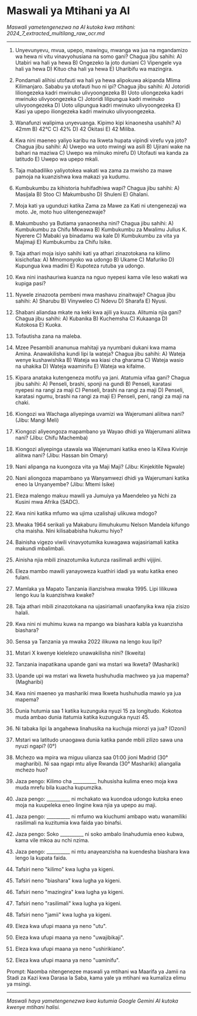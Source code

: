 # Maswali ya Mtihani ya AI
*Maswali yametengenezwa na AI kutoka kwa mtihani: 2024_7_extracted_multilang_raw_ocr.md*

---

1.  Unyevunyevu, mvua, upepo, mawingu, mwanga wa jua na mgandamizo wa hewa ni vitu vinavyohusiana na somo gani? Chagua jibu sahihi: A) Utabiri wa hali ya hewa B) Ongezeko la joto duniani C) Vipengele vya hali ya hewa D) Kituo cha hali ya hewa E) Uharibifu wa mazingira.

2.  Pondamali alihisi utofauti wa hali ya hewa alipokuwa akipanda Mlima Kilimanjaro. Sababu ya utofauti huo ni ipi? Chagua jibu sahihi: A) Jotoridi liliongezeka kadri mwinuko ulivyoongezeka B) Uoto uliongezeka kadri mwinuko ulivyoongezeka C) Jotoridi lilipungua kadri mwinuko ulivyoongezeka D) Uoto ulipungua kadri mwinuko ulivyoongezeka E) Kasi ya upepo iliongezeka kadri mwinuko ulivyoongezeka.

3.  Wanafunzi walipima unyevuanga. Kipimo kipi kinaonesha usahihi? A) 42mm B) 42°C C) 42% D) 42 Okitasi E) 42 Miliba.

4.  Kwa nini maeneo yaliyo karibu na Ikweta hupata vipindi virefu vya joto? Chagua jibu sahihi: A) Uwepo wa uoto mwingi wa asili B) Ujirani wake na bahari na maziwa C) Uwepo wa miinuko mirefu D) Utofauti wa kanda za latitudo E) Uwepo wa upepo mkali.

5.  Taja mabadiliko yaliyotokea wakati wa zama za mwisho za mawe pamoja na kuanzishwa kwa makazi ya kudumu.

6.  Kumbukumbu za kihistoria huhifadhiwa wapi? Chagua jibu sahihi: A) Masijala B) Stoo C) Makumbusho D) Shuleni E) Ghalani.

7.  Moja kati ya ugunduzi katika Zama za Mawe za Kati ni utengenezaji wa moto. Je, moto huo ulitengenezwaje?

8.  Makumbusho ya Butiama yanaonesha nini? Chagua jibu sahihi: A) Kumbukumbu za Chifu Mkwawa B) Kumbukumbu za Mwalimu Julius K. Nyerere C) Mabaki ya binadamu wa kale D) Kumbukumbu za vita ya Majimaji E) Kumbukumbu za Chifu Isike.

9.  Taja athari moja isiyo sahihi kati ya athari zinazotokana na kilimo kisichofaa: A) Mmomonyoko wa udongo B) Ukame C) Mafuriko D) Kupungua kwa madini E) Kupoteza rutuba ya udongo.

10. Kwa nini inashauriwa kuanza na nguo nyepesi kama vile leso wakati wa kupiga pasi?

11. Nywele zinazoota pembeni mwa mashavu zinaitwaje? Chagua jibu sahihi: A) Sharubu B) Vinyweleo C) Ndevu D) Sharafa E) Nyusi.

12. Shabani aliandaa mkate na keki kwa ajili ya kuuza. Alitumia njia gani? Chagua jibu sahihi: A) Kubanika B) Kuchemsha C) Kukaanga D) Kutokosa E) Kuoka.

13. Tofautisha zana na maleba.

14. Mzee Pesambili ananunua mahitaji ya nyumbani dukani kwa mama Amina. Anawakilisha kundi lipi la wateja? Chagua jibu sahihi: A) Wateja wenye kushawishika B) Wateja wa kiasi cha gharama C) Wateja wasio na uhakika D) Wateja waaminifu E) Wateja wa kifalme.

15. Kipara anataka kutengeneza motifu ya jani. Atatumia vifaa gani? Chagua jibu sahihi: A) Penseli, brashi, sponji na gundi B) Penseli, karatasi nyepesi na rangi za maji C) Penseli, brashi na rangi za maji D) Penseli, karatasi ngumu, brashi na rangi za maji E) Penseli, peni, rangi za maji na chaki.

16. Kiongozi wa Wachaga aliyepinga uvamizi wa Wajerumani aliitwa nani? (Jibu: Mangi Meli)

17. Kiongozi aliyeongoza mapambano ya Wayao dhidi ya Wajerumani aliitwa nani? (Jibu: Chifu Machemba)

18. Kiongozi aliyepinga utawala wa Wajerumani katika eneo la Kilwa Kivinje aliitwa nani? (Jibu: Hassan bin Omary)

19. Nani alipanga na kuongoza vita ya Maji Maji? (Jibu: Kinjekitile Ngwale)

20. Nani aliongoza mapambano ya Wanyamwezi dhidi ya Wajerumani katika eneo la Unyanyembe? (Jibu: Mtemi Isike)

21. Eleza malengo makuu mawili ya Jumuiya ya Maendeleo ya Nchi za Kusini mwa Afrika (SADC).

22. Kwa nini katika mfumo wa ujima uzalishaji ulikuwa mdogo?

23. Mwaka 1964 serikali ya Makaburu ilimuhukumu Nelson Mandela kifungo cha maisha. Nini kilisababisha hukumu hiyo?

24. Bainisha vigezo viwili vinavyotumika kuwagawa wajasiriamali katika makundi mbalimbali.

25. Ainisha njia mbili zinazotumika kutunza rasilimali ardhi vijijini.

26. Eleza mambo mawili yanayoweza kuathiri idadi ya watu katika eneo fulani.

27. Mamlaka ya Mapato Tanzania ilianzishwa mwaka 1995. Lipi lilikuwa lengo kuu la kuanzishwa kwake?

28. Taja athari mbili zinazotokana na ujasiriamali unaofanyika kwa njia zisizo halali.

29. Kwa nini ni muhimu kuwa na mpango wa biashara kabla ya kuanzisha biashara?

30. Sensa ya Tanzania ya mwaka 2022 ilikuwa na lengo kuu lipi?

31. Mstari X kwenye kielelezo unawakilisha nini? (Ikweita)

32. Tanzania inapatikana upande gani wa mstari wa Ikweta? (Mashariki)

33. Upande upi wa mstari wa Ikweta hushuhudia machweo ya jua mapema? (Magharibi)

34. Kwa nini maeneo ya mashariki mwa Ikweta hushuhudia mawio ya jua mapema?

35. Dunia hutumia saa 1 katika kuzunguka nyuzi 15 za longitudo. Kokotoa muda ambao dunia itatumia katika kuzunguka nyuzi 45.

36. Ni tabaka lipi la angahewa linahusika na kuchuja mionzi ya jua? (Ozoni)

37. Mstari wa latitudo unaogawa dunia katika pande mbili zilizo sawa una nyuzi ngapi? (0°)

38. Mchezo wa mpira wa miguu ulianza saa 01:00 jioni Madrid (30° magharibi). Ni saa ngapi mtu aliye Rwanda (30° Mashariki) aliangalia mchezo huo?

39. Jaza pengo: Kilimo cha __________ huhusisha kulima eneo moja kwa muda mrefu bila kuacha kupumzika.

40. Jaza pengo: __________ ni mchakato wa kuondoa udongo kutoka eneo moja na kuupeleka eneo lingine kwa njia ya upepo au maji.

41. Jaza pengo: __________ ni mfumo wa kiuchumi ambapo watu wanamiliki rasilimali na kuzitumia kwa faida yao binafsi.

42. Jaza pengo: Soko __________ ni soko ambalo linahudumia eneo kubwa, kama vile mkoa au nchi nzima.

43. Jaza pengo: __________ ni mtu anayeanzisha na kuendesha biashara kwa lengo la kupata faida.

44. Tafsiri neno "kilimo" kwa lugha ya kigeni.

45. Tafsiri neno "biashara" kwa lugha ya kigeni.

46. Tafsiri neno "mazingira" kwa lugha ya kigeni.

47. Tafsiri neno "rasilimali" kwa lugha ya kigeni.

48. Tafsiri neno "jamii" kwa lugha ya kigeni.

49. Eleza kwa ufupi maana ya neno "utu".

50. Eleza kwa ufupi maana ya neno "uwajibikaji".

51. Eleza kwa ufupi maana ya neno "ushirikiano".

52. Eleza kwa ufupi maana ya neno "uaminifu".

Prompt: Naomba nitengenezee maswali ya mtihani wa Maarifa ya Jamii na Stadi za Kazi kwa Darasa la Saba, kama yale ya mtihani wa kumaliza elimu ya msingi.

---
*Maswali haya yametengenezwa kwa kutumia Google Gemini AI kutoka kwenye mtihani halisi.*

